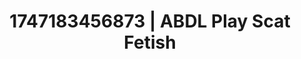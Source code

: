 ---
categories:
- Skin-to-skin fantasy
- Sensual selfie
- Erotic adventure
- Stepsister roleplay
- Hair pulling
image: /assets/images/1747183456873.jpg
layout: post
seo:
  description: Featured content with exclusive ABDL Play, Scat Fetish. HD images available.
  keywords: ABDL Play, Scat Fetish
  og_image: /assets/images/1747183456873.jpg
  schema_type: VisualArtwork
tags:
- ABDL Play
- Scat Fetish
- '#1747183456873'
title: 1747183456873 | ABDL Play Scat Fetish
---